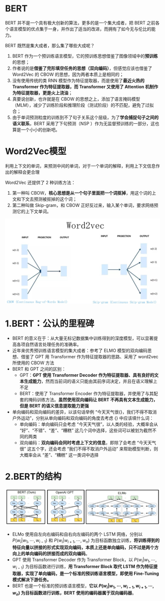 # BERT

BERT 并不是一个具有极大创新的算法，更多的是一个集大成者，把 BERT 之前各个语言模型的优点集于一身，并作出了适当的改进，而拥有了如今无与伦比的能力。

BERT 既然是集大成者，那么集了哪些大成呢？

1. BERT 作为一个预训练语言模型，它的预训练思想借鉴了图像领域中的**预训练**的思想；
2. 作者说的是**借鉴了完形填空任务的思想（双向编码）**，但感觉应该也借鉴了 Word2Vec 的 CBOW 的思想，因为两者本质上是相同的；
3. 没有使用传统的类 RNN 模型作为特征提取器，而是使用了**最近火热的 Transformer 作为特征提取器，而 Transformer 又使用了 Attention 机制作为特征提取器，更是火上浇油**；
4. 真要说创新，也许就是在 CBOW 的思想之上，添加了语言掩码模型（MLM），减少了训练阶段和推理阶段（测试阶段）的不匹配，避免了过拟合；
5. 由于单词预测粒度的训练到不了句子关系这个层级，为了**学会捕捉句子之间的语义联系**，BERT 采用了下句预测（NSP ）作为无监督预训练的一部分，这也算是一个小小的创新吧。

# Word2Vec模型

利用上下文的单词，来预测中间的单词，对于一个单词的解释，利用上下文信息作出的解释会更合理

Word2Vec 还提供了 2 种训练方法：

1. 第一种叫 CBOW，**核心思想是从一个句子里面把一个词抠掉**，用这个词的上文和下文去预测被抠掉的这个词；
2. 第二种叫做 Skip-gram，和 CBOW 正好反过来，输入某个单词，要求网络预测它的上下文单词。

<img src="./assets/image-20250513103414976.png" alt="image-20250513103414976" style="zoom:67%;" />

# 1.BERT：公认的里程碑

- BERT 的意义在于：从大量无标记数据集中训练得到的深度模型，可以显著提高各项自然语言处理任务的准确率。
- 近年来优秀预训练语言模型的集大成者：参考了 ELMO 模型的双向编码思想、借鉴了 GPT 用 Transformer 作为特征提取器的思路、采用了 word2vec 所使用的 CBOW 方法
- BERT 和 GPT 之间的区别：
  - GPT：**GPT 使用 Transformer Decoder 作为特征提取器、具有良好的文本生成能力**，然而当前词的语义只能由其前序词决定，并且在语义理解上不足
  - BERT：使用了 Transformer Encoder 作为特征提取器，并使用了与其配套的掩码训练方法。**虽然使用双向编码让 BERT 不再具有文本生成能力，但是 BERT 的语义信息提取能力更强**
- 单向编码和双向编码的差异，以该句话举例 “今天天气很{}，我们不得不取消户外运动”，分别从单向编码和双向编码的角度去考虑 {} 中应该填什么词：
  - 单向编码：单向编码只会考虑 “今天天气很”，以人类的经验，大概率会从 “好”、“不错”、“差”、“糟糕” 这几个词中选择，这些词可以被划为截然不同的两类
  - 双向编码：**双向编码会同时考虑上下文的信息**，即除了会考虑 “今天天气很” 这五个字，还会考虑 “我们不得不取消户外运动” 来帮助模型判断，则大概率会从 “差”、“糟糕” 这一类词中选择

# 2.BERT的结构

![image-20250513104050066](./assets/image-20250513104050066.png)

- ELMo 使用自左向右编码和自右向左编码的两个 LSTM 网络，分别以 $P(w_i|w_1,\cdots,w_{i-1})$ 和 $P(w_i|w_{i+1},\cdots,w_n)$ 为目标函数独立训练，**将训练得到的特征向量以拼接的形式实现双向编码，本质上还是单向编码，只不过是两个方向上的单向编码的拼接而成的双向编码**。
- GPT 使用 Transformer Decoder 作为 Transformer Block，以 $P(w_i|w_1,\cdots,w_{i-1})$ 为目标函数进行训练，**用 Transformer Block 取代 LSTM 作为特征提取器，实现了单向编码，是一个标准的预训练语言模型，即使用 Fine-Tuning 模式解决下游任务。**
- BERT 也是一个标准的预训练语言模型，**它以 $P(w_i|w_1,\cdots,w_{i-1},w_{i+1},\cdots,w_n)$ 为目标函数进行训练，BERT 使用的编码器属于双向编码器**。


























